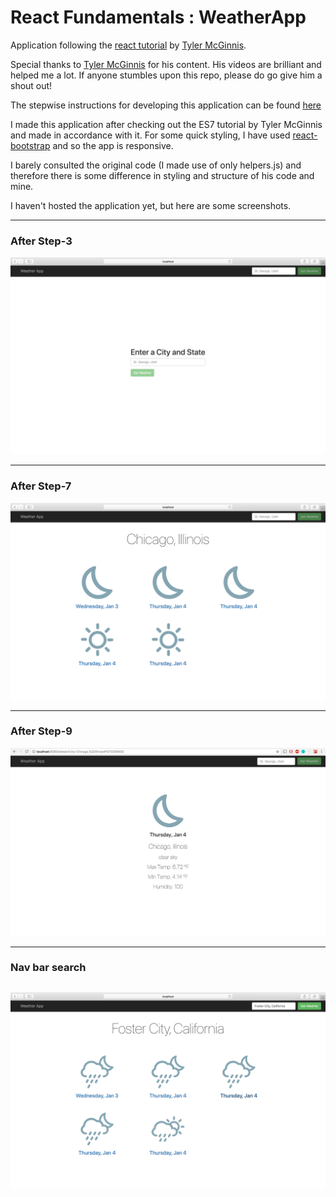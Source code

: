 # React Fundamentals : WeatherApp  
  
Application following the [react tutorial](https://tylermcginnis.com/) by [Tyler McGinnis](https://github.com/tylermcginnis). 

Special thanks to [Tyler McGinnis](https://twitter.com/tylermcginnis) for his content. His videos are brilliant and helped me a lot. If anyone stumbles upon this repo, please do go give him a shout out!
  
The stepwise instructions for developing this application can be found [here](https://github.com/tylermcginnis/react-fundamentals-curriculum/tree/master)  

I made this application after checking out the ES7 tutorial by Tyler McGinnis and made in accordance with it.
For some quick styling, I have used [react-bootstrap](https://react-bootstrap.github.io/) and so the app is responsive.

I barely consulted the original code (I made use of only helpers.js) and therefore there is some difference in styling and structure of his code and mine.

I haven't hosted the application yet, but here are some screenshots.

------
### After Step-3  
![After step-3](https://github.com/ElefHead/react-fundamentals-weatherApp/blob/master/screenshots/step3.png) 

------
### After Step-7
![After step-7](https://github.com/ElefHead/react-fundamentals-weatherApp/blob/master/screenshots/step7.png)  

------
### After Step-9
![After step-9](https://github.com/ElefHead/react-fundamentals-weatherApp/blob/master/screenshots/step9.png)

------
### Nav bar search
![Nav-bar search](https://github.com/ElefHead/react-fundamentals-weatherApp/blob/master/screenshots/searchedFromNav.png)
------
